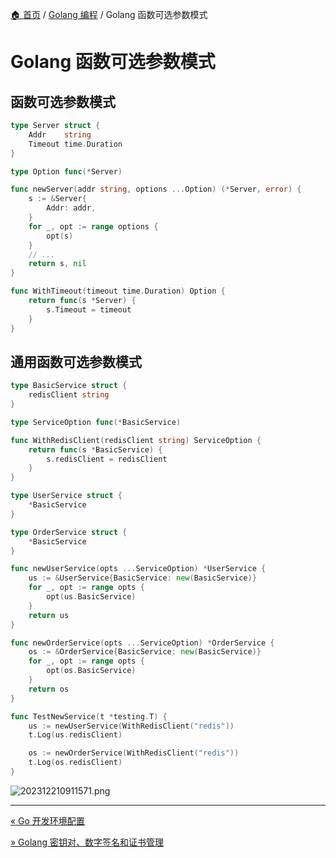 [🏠 首页](../_index.md) / [Golang 编程](_index.md) / Golang 函数可选参数模式

# Golang 函数可选参数模式

## 函数可选参数模式

```go
type Server struct {
    Addr    string
    Timeout time.Duration
}

type Option func(*Server)

func newServer(addr string, options ...Option) (*Server, error) {
    s := &Server{
        Addr: addr,
    }
    for _, opt := range options {
        opt(s)
    }
    // ...
    return s, nil
}

func WithTimeout(timeout time.Duration) Option {
    return func(s *Server) {
        s.Timeout = timeout
    }
}
```

## 通用函数可选参数模式

```go
type BasicService struct {
    redisClient string
}

type ServiceOption func(*BasicService)

func WithRedisClient(redisClient string) ServiceOption {
    return func(s *BasicService) {
        s.redisClient = redisClient
    }
}

type UserService struct {
    *BasicService
}

type OrderService struct {
    *BasicService
}

func newUserService(opts ...ServiceOption) *UserService {
    us := &UserService{BasicService: new(BasicService)}
    for _, opt := range opts {
        opt(us.BasicService)
    }
    return us
}

func newOrderService(opts ...ServiceOption) *OrderService {
    os := &OrderService{BasicService: new(BasicService)}
    for _, opt := range opts {
        opt(os.BasicService)
    }
    return os
}

func TestNewService(t *testing.T) {
    us := newUserService(WithRedisClient("redis"))
    t.Log(us.redisClient)

    os := newOrderService(WithRedisClient("redis"))
    t.Log(os.redisClient)
}
```

![202312210911571.png](https://images.poneding.com/2023/12/202312210911571.png)

---
[« Go 开发环境配置](dev-env-config.md)

[» Golang 密钥对、数字签名和证书管理](go-cert-management.md)
